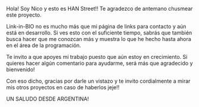 Hola! Soy Nico y esto es HAN Street!!
Te agradezco de antemano chusmear este proyecto.

Link-in-BIO no es mucho más que mi página de links para contacto y aún está en desarrollo.
Si ves esto con el suficiente tiempo, sabrás que también busca hacer que me conozcan más y muestra lo que he hecho hasta ahora en el área de la programación.

Te invito a que apoyes mi trabajo puesto que aún estoy en crecimiento.
Si quieres hacer algún comentario para ayudarme, será más que agradecido y bienvenido!

Con eso dicho, gracias por darle un vistazo y te invito cordialmente a mirar mis otros proyectos en caso de haberlos jeje!!

UN SALUDO DESDE ARGENTINA!
